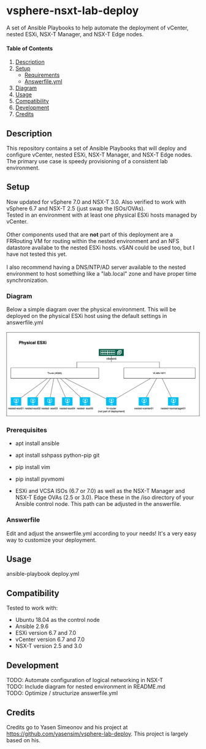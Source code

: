 # vsphere-nsxt-lab-deploy
A set of Ansible Playbooks to help automate the deployment of vCenter, nested ESXi, NSX-T Manager, and NSX-T Edge nodes. <br/>

#### Table of Contents

1. [Description](#description)
1. [Setup](#setup)
    * [Requirements](#Requirements)
    * [Answerfile.yml](#Answerfile)
1. [Diagram](#Diagram)
1. [Usage](#Usage)
1. [Compatibility](#Compatibility)
1. [Development](#Development)
1. [Credits](#Credits)

## Description

This repository contains a set of Ansible Playbooks that will deploy and configure vCenter, nested ESXi, NSX-T Manager, and NSX-T Edge nodes.<br/>
The primary use case is speedy provisioning of a consistent lab environment. 

## Setup

Now updated for vSphere 7.0 and NSX-T 3.0. Also verified to work with vSphere 6.7 and NSX-T 2.5 (just swap the ISOs/OVAs).<br/>
Tested in an environment with at least one physical ESXi hosts managed by vCenter.<br/>
<br/>
Other components used that are **not** part of this deployment are a FRRouting VM for routing within the nested environment and an NFS datastore availabe to the nested ESXi hosts. vSAN could be used too, but I have not tested this yet.<br/>
<br/>
I also recommend having a DNS/NTP/AD server available to the nested environment to host something like a "lab.local" zone and have proper time synchronization.<br/>

### Diagram

Below a simple diagram over the physical environment. This will be deployed on the physical ESXi host using the default settings in answerfile.yml<br/>
<br/>
![Physical overview](/images/vsphere-nsxt-deploy-phys.png)

### Prerequisites

* apt install ansible <br/>
* apt install sshpass python-pip git <br/>
* pip install vim <br/>
* pip install pyvmomi <br/>

* ESXi and VCSA ISOs (6.7 or 7.0) as well as the NSX-T Manager and NSX-T Edge OVAs (2.5 or 3.0). Place these in the /iso directory of your Ansible control node. This path can be adjusted in the answerfile.<br/>

### Answerfile

Edit and adjust the answerfile.yml according to your needs! It's a very easy way to customize your deployment.

## Usage

ansible-playbook deploy.yml

## Compatibility

Tested to work with:<br/> 
* Ubuntu 18.04 as the control node<br/>
* Ansible 2.9.6 <br/>
* ESXi version 6.7 and 7.0 <br/>
* vCenter version 6.7 and 7.0 <br/>
* NSX-T version 2.5 and 3.0 <br/>

## Development

TODO: Automate configuration of logical networking in NSX-T <br/>
TODO: Include diagram for nested environment in README.md<br/>
TODO: Optimize / structurize answerfile.yml<br/>

## Credits

Credits go to Yasen Simeonov and his project at https://github.com/yasensim/vsphere-lab-deploy. This project is largely based on his.